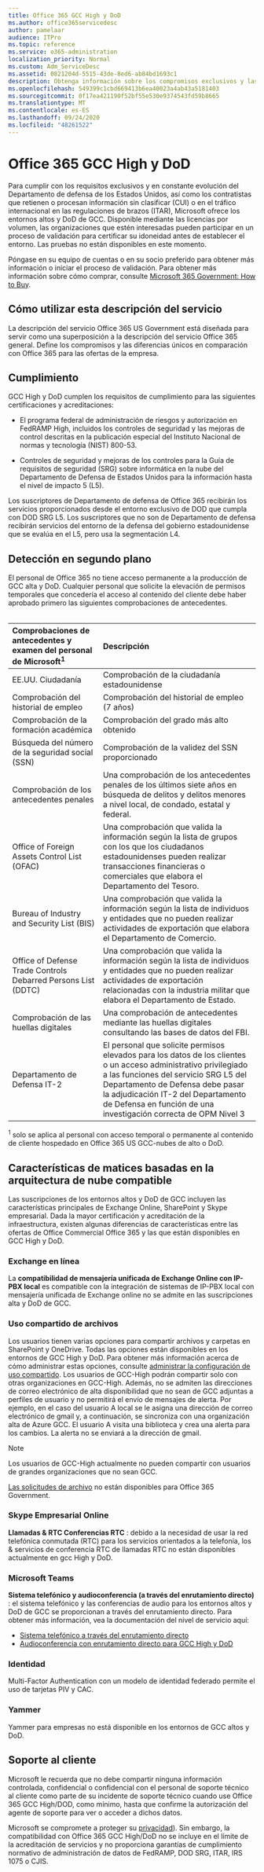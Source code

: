 ```yaml
---
title: Office 365 GCC High y DoD
ms.author: office365servicedesc
author: pamelaar
audience: ITPro
ms.topic: reference
ms.service: o365-administration
localization_priority: Normal
ms.custom: Adm_ServiceDesc
ms.assetid: 0821204d-5515-43de-8ed6-ab84bd1693c1
description: Obtenga información sobre los compromisos exclusivos y las diferencias de los entornos altos y DoD de Office 365 GCC en comparación con el entorno comercial de Office 365.
ms.openlocfilehash: 549399c1cbd669413b6ea40023a4ab43a5181403
ms.sourcegitcommit: 0f17ea421190f52bf55e530e9374543fd59b8665
ms.translationtype: MT
ms.contentlocale: es-ES
ms.lasthandoff: 09/24/2020
ms.locfileid: "48261522"
---
```

# <a name="office-365-gcc-high-and-dod"></a>Office 365 GCC High y DoD

Para cumplir con los requisitos exclusivos y en constante evolución del Departamento de defensa de los Estados Unidos, así como los contratistas que retienen o procesan información sin clasificar (CUI) o en el tráfico internacional en las regulaciones de brazos (ITAR), Microsoft ofrece los entornos altos y DoD de GCC. Disponible mediante las licencias por volumen, las organizaciones que estén interesadas pueden participar en un proceso de validación para certificar su idoneidad antes de establecer el entorno. Las pruebas no están disponibles en este momento. 
  
Póngase en su equipo de cuentas o en su socio preferido para obtener más información o iniciar el proceso de validación. Para obtener más información sobre cómo comprar, consulte [Microsoft 365 Government: How to Buy](https://docs.microsoft.com/office365/servicedescriptions/office-365-platform-service-description/office-365-us-government/microsoft-365-government-how-to-buy).
  
## <a name="how-to-use-this-service-description"></a>Cómo utilizar esta descripción del servicio

La descripción del servicio Office 365 US Government está diseñada para servir como una superposición a la descripción del servicio Office 365 general. Define los compromisos y las diferencias únicos en comparación con Office 365 para las ofertas de la empresa.
  
## <a name="compliance"></a>Cumplimiento

GCC High y DoD cumplen los requisitos de cumplimiento para las siguientes certificaciones y acreditaciones: 
  
- El programa federal de administración de riesgos y autorización en FedRAMP High, incluidos los controles de seguridad y las mejoras de control descritas en la publicación especial del Instituto Nacional de normas y tecnología (NIST) 800-53.
    
- Controles de seguridad y mejoras de los controles para la Guía de requisitos de seguridad (SRG) sobre informática en la nube del Departamento de Defensa de Estados Unidos para la información hasta el nivel de impacto 5 (L5).
    
Los suscriptores de Departamento de defensa de Office 365 recibirán los servicios proporcionados desde el entorno exclusivo de DOD que cumpla con DOD SRG L5. Los suscriptores que no son de Departamento de defensa recibirán servicios del entorno de la defensa del gobierno estadounidense que se evalúa en el L5, pero usa la segmentación L4.
  
## <a name="background-screening"></a>Detección en segundo plano

El personal de Office 365 no tiene acceso permanente a la producción de GCC alta y DoD. Cualquier personal que solicite la elevación de permisos temporales que concedería el acceso al contenido del cliente debe haber aprobado primero las siguientes comprobaciones de antecedentes.<br><br>
  
| Comprobaciones de antecedentes y examen del personal de Microsoft<sup>1</sup> | Descripción |
|:-----|:-----|
|EE.UU. Ciudadanía    <br/> |Comprobación de la ciudadanía estadounidense  <br/> |
|Comprobación del historial de empleo  <br/> |Comprobación del historial de empleo (7 años)  <br/> |
|Comprobación de la formación académica  <br/> |Comprobación del grado más alto obtenido  <br/> |
|Búsqueda del número de la seguridad social (SSN)  <br/> |Comprobación de la validez del SSN proporcionado  <br/> |
|Comprobación de los antecedentes penales  <br/> |Una comprobación de los antecedentes penales de los últimos siete años en búsqueda de delitos y delitos menores a nivel local, de condado, estatal y federal.  <br/> |
|Office of Foreign Assets Control List (OFAC)  <br/> |Una comprobación que valida la información según la lista de grupos con los que los ciudadanos estadounidenses pueden realizar transacciones financieras o comerciales que elabora el Departamento del Tesoro.  <br/> |
|Bureau of Industry and Security List (BIS)  <br/> |Una comprobación que valida la información según la lista de individuos y entidades que no pueden realizar actividades de exportación que elabora el Departamento de Comercio.  <br/> |
|Office of Defense Trade Controls Debarred Persons List (DDTC)  <br/> |Una comprobación que valida la información según la lista de individuos y entidades que no pueden realizar actividades de exportación relacionadas con la industria militar que elabora el Departamento de Estado.  <br/> |
|Comprobación de las huellas digitales  <br/> |Una comprobación de antecedentes mediante las huellas digitales consultando las bases de datos del FBI.  <br/> |
|Departamento de Defensa IT-2  <br/> |El personal que solicite permisos elevados para los datos de los clientes o un acceso administrativo privilegiado a las funciones del servicio SRG L5 del Departamento de Defensa debe pasar la adjudicación IT-2 del Departamento de Defensa en función de una investigación correcta de OPM Nivel 3  <br/> |

<sup>1</sup> solo se aplica al personal con acceso temporal o permanente al contenido de cliente hospedado en Office 365 US GCC-nubes de alto o DoD.
## <a name="feature-nuances-based-on-compliant-cloud-architecture"></a>Características de matices basadas en la arquitectura de nube compatible

Las suscripciones de los entornos altos y DoD de GCC incluyen las características principales de Exchange Online, SharePoint y Skype empresarial. Dada la mayor certificación y acreditación de la infraestructura, existen algunas diferencias de características entre las ofertas de Office Commercial Office 365 y las que están disponibles en GCC High y DoD.
  
### <a name="exchange-online"></a>Exchange en línea

 La **compatibilidad de mensajería unificada de Exchange Online con IP-PBX local** es compatible con la integración de sistemas de IP-PBX local con mensajería unificada de Exchange online no se admite en las suscripciones alta y DoD de GCC. 
  
### <a name="file-sharing"></a>Uso compartido de archivos

Los usuarios tienen varias opciones para compartir archivos y carpetas en SharePoint y OneDrive. Todas las opciones están disponibles en los entornos de GCC High y DoD. Para obtener más información acerca de cómo administrar estas opciones, consulte [administrar la configuración de uso compartido](/sharepoint/turn-external-sharing-on-or-off). Los usuarios de GCC-High podrán compartir solo con otras organizaciones en GCC-High. Además, no se admiten las direcciones de correo electrónico de alta disponibilidad que no sean de GCC adjuntas a perfiles de usuario y no permitirá el envío de mensajes de alerta. Por ejemplo, en el caso del usuario A local se le asigna una dirección de correo electrónico de gmail y, a continuación, se sincroniza con una organización alta de Azure GCC. El usuario A visita una biblioteca y crea una alerta para los cambios. La alerta no se enviará a la dirección de gmail.

> [!NOTE]
> Los usuarios de GCC-High actualmente no pueden compartir con usuarios de grandes organizaciones que no sean GCC.

[Las solicitudes de archivo](https://support.office.com/article/f54aa7f8-2589-4421-b351-d415fc3b83af) no están disponibles para Office 365 Government.

### <a name="skype-for-business-online"></a>Skype Empresarial Online

 **Llamadas &amp; RTC Conferencias RTC** : debido a la necesidad de usar la red telefónica conmutada (RTC) para los servicios orientados a la telefonía, los &amp; servicios de conferencia RTC de llamadas RTC no están disponibles actualmente en gcc High y DoD.

### <a name="microsoft-teams"></a>Microsoft Teams

**Sistema telefónico y audioconferencia (a través del enrutamiento directo)** : el sistema telefónico y las conferencias de audio para los entornos altos y DoD de GCC se proporcionan a través del enrutamiento directo. Para obtener más información, vea la documentación del nivel de servicio aquí:

- [Sistema telefónico a través del enrutamiento directo](https://docs.microsoft.com/microsoftteams/here-s-what-you-get-with-phone-system)
- [Audioconferencia con enrutamiento directo para GCC High y DoD](https://docs.microsoft.com/microsoftteams/audio-conferencing-with-direct-routing-for-gcch-and-dod)

### <a name="identity"></a>Identidad

Multi-Factor Authentication con un modelo de identidad federado permite el uso de tarjetas PIV y CAC.
  
### <a name="yammer"></a>Yammer

Yammer para empresas no está disponible en los entornos de GCC altos y DoD.
  
## <a name="customer-support"></a>Soporte al cliente

Microsoft le recuerda que no debe compartir ninguna información controlada, confidencial o confidencial con el personal de soporte técnico al cliente como parte de su incidente de soporte técnico cuando use Office 365 GCC High/DOD, como mínimo, hasta que confirme la autorización del agente de soporte para ver o acceder a dichos datos.

Microsoft se compromete a proteger su [privacidad](https://privacy.microsoft.com/privacystatement)). Sin embargo, la compatibilidad con Office 365 GCC High/DoD no se incluye en el límite de la acreditación de servicios y no proporciona garantías de cumplimiento normativo de administración de datos de FedRAMP, DOD SRG, ITAR, IRS 1075 o CJIS.

